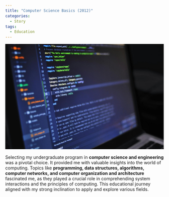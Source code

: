 ```yaml
---
title: "Computer Science Basics (2012)"
categories:
  - Story
tags:
  - Education
---
```


![Computer Science Basics](/assets/images/cs-basics.jpg)

Selecting my undergraduate program in **computer science and engineering** was a pivotal choice. It provided me with valuable insights into the world of computing. Topics like **programming, data structures, algorithms, computer networks, and computer organization and architecture** fascinated me, as they played a crucial role in comprehending system interactions and the principles of computing. This educational journey aligned with my strong inclination to apply and explore various fields.
